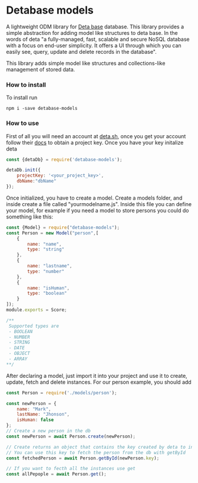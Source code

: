 # Detabase models

A lightweight ODM library for [Deta base](https://www.deta.sh/) database. This library provides a simple abstraction
for adding model like structures to deta base. In the words of deta  "a fully-managed, fast, scalable and secure NoSQL database with a focus on end-user simplicity. It offers a UI through which you can easily see, query, update and delete records in the database".

This library adds simple model like structures and collections-like management of stored data.

### How to install

To install run

```npm i -save detabase-models```

### How to use

First of all you will need an account at [deta.sh](https://deta.sh), once you get your account follow their [docs](https://docs.deta.sh/docs/base/about)
to obtain a project key. Once you have your key initalize deta

```javascript
const {detaDb} = require('detabase-models');

detaDb.init({
    projectKey: '<your_project_key>',
    dbName:"dbName"
});
```
Once initialized, you have to create a model. Create a models folder, and inside create
a file called "yourmodelname.js". Inside this file you can define your model, for example
if you need a model to store persons you could do something like this:

```javascript
const {Model} = require("detabase-models");
const Person = new Model("person",[
    {
        name: "name",
        type: "string"
    },
    {
        name: "lastname",
        type: "number"
    },
    {
        name: "isHuman",
        type: "boolean"
    }
]);
module.exports = Score;

/**
 Supported types are
 - BOOLEAN
 - NUMBER
 - STRING
 - DATE
 - OBJECT
 - ARRAY
**/
```

After declaring a model, just import it into your project and use it to create, update,
fetch and delete instances. For our person example, you should add

```javascript
const Person = require('./models/person');

const newPerson = {
    name: "Mark",
    lastName: "Jhonson",
    isHuman: false
};
// Create a new person in the db
const newPerson = await Person.create(newPerson);

// Create returns an object that contains the key created by deta to indenify the stored instance
// You can use this key to fetch the person from the db with getById
const fetchedPerson = await Person.getById(newPerson.key);

// If you want to fecth all the instances use get
const allPepople = await Person.get();
```
